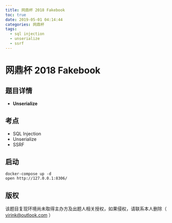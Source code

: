 ```yaml
---
title: 网鼎杯 2018 Fakebook
toc: true
date: 2019-05-01 04:14:44
categories: 网鼎杯
tags:
  - sql injection
  - unserialize
  - ssrf
---
```


# 网鼎杯 2018 Fakebook

## 题目详情

- **Unserialize**

## 考点

- SQL Injection
- Unserialize
- SSRF

## 启动

    docker-compose up -d
    open http://127.0.0.1:8306/

## 版权

该题目复现环境尚未取得主办方及出题人相关授权，如果侵权，请联系本人删除（ virink@outlook.com ）